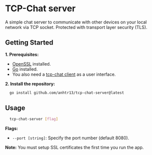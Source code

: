 # TCP-Chat server

A simple chat server to communicate with other devices on your local network via TCP socket. Protected with transport layer security (TLS).

## Getting Started

**1. Prerequisites:**

- [OpenSSL](https://www.openssl.org/) installed.
- [Go](https://go.dev/doc/install) installed.
- You also need a [tcp-chat client](https://github.com/anhtr13/tcp-chat) as a user interface.

**2. Install the repository:**

  ```sh
    go install github.com/anhtr13/tcp-chat-server@latest
  ```

## Usage

  ```sh
    tcp-chat-server [flag]
  ```

**Flags:**

- `--port [string]`: Specify the port number (default 8080).

**Note:** You must setup SSL certificates the first time you run the app.
